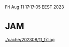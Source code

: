 Fri Aug 11 17:17:05 EEST 2023
# JAM
<a href='./cache/202308/11_17.log'>./cache/202308/11_17.log</a>
